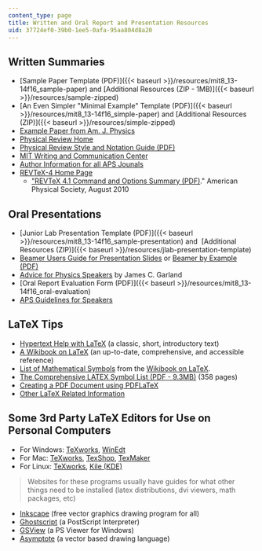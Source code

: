 ```yaml
---
content_type: page
title: Written and Oral Report and Presentation Resources
uid: 37724ef0-39b0-1ee5-0afa-95aa804d8a20
---
```


Written Summaries
-----------------

*   [Sample Paper Template (PDF)]({{< baseurl >}}/resources/mit8_13-14f16_sample-paper) and [Additional Resources (ZIP - 1MB)]({{< baseurl >}}/resources/sample-zipped)
*   [An Even Simpler "Minimal Example" Template (PDF)]({{< baseurl >}}/resources/mit8_13-14f16_simple-paper) and [Additional Resources (ZIP)]({{< baseurl >}}/resources/simple-zipped)
*   [Example Paper from Am. J. Physics](http://aapt.scitation.org/doi/abs/10.1119/1.12659)
*   [Physical Review Home](http://prl.aps.org/)
*   [Physical Review Style and Notation Guide (PDF)](http://journals.aps.org/files/styleguide-pr.pdf)
*   [MIT Writing and Communication Center](http://cmsw.mit.edu/writing-and-communication-center/)
*   [Author Information for all APS Jounals](http://authors.aps.org/)
*   [REVTeX-4 Home Page](https://journals.aps.org/revtex)
    *   ["REVTeX 4.1 Command and Options Summary (PDF)](https://cdn.journals.aps.org/files/revtex/summary4-1.pdf)." American Physical Society, August 2010

Oral Presentations
------------------

*   [Junior Lab Presentation Template (PDF)]({{< baseurl >}}/resources/mit8_13-14f16_sample-presentation) and  [Additional Resources (ZIP)]({{< baseurl >}}/resources/jlab-presentation-template)
*   [Beamer Users Guide for Presentation Slides](https://github.com/josephwright/beamer) or [Beamer by Example (PDF)](http://www.tug.org/pracjourn/2005-4/mertz/mertz.pdf)
*   [Advice for Physics Speakers](https://www.researchgate.net/publication/240737845_Advice_to_Beginning_Physics_Speakers) by James C. Garland
*   [Oral Report Evaluation Form (PDF)]({{< baseurl >}}/resources/mit8_13-14f16_oral-evaluation)
*   [APS Guidelines for Speakers](http://www.aps.org/meetings/policies/speaker.cfm)

LaTeX Tips
----------

*   [Hypertext Help with LaTeX](http://www.giss.nasa.gov/tools/latex/) (a classic, short, introductory text)
*   [A Wikibook on LaTeX](http://en.wikibooks.org/wiki/LaTeX/) (an up-to-date, comprehensive, and accessible reference)
*   [List of Mathematical Symbols](http://en.wikibooks.org/wiki/LaTeX/Mathematics#List_of_Mathematical_Symbols) from the [Wikibook on LaTeX](http://en.wikibooks.org/wiki/LaTeX/).
*   [The Comprehensive LATEX Symbol List (PDF - 9.3MB)](http://www.ctan.org/tex-archive/info/symbols/comprehensive/symbols-letter.pdf) (358 pages)
*   [Creating a PDF Document using PDFLaTeX](http://theoval.cmp.uea.ac.uk/%7Enlct/latex/pdfdoc/index.html)
*   [Other LaTeX Related Information](http://www.dickimaw-books.com/latexresources.html)

Some 3rd Party LaTeX Editors for Use on Personal Computers
----------------------------------------------------------

*   For Windows: [TeXworks](http://www.tug.org/texworks/), [WinEdt](http://www.winedt.com/)
*   For Mac: [TeXworks](http://www.tug.org/texworks/), [TexShop](https://pages.uoregon.edu/koch/texshop/), [TexMaker](http://www.xm1math.net/texmaker/)
*   For Linux: [TeXworks](http://www.tug.org/texworks/), [Kile (KDE)](http://kile.sourceforge.net/)

> Websites for these programs usually have guides for what other things need to be installed (latex distributions, dvi viewers, math packages, etc)

*   [Inkscape](http://www.inkscape.org) (free vector graphics drawing program for all)
*   [Ghostscript](http://pages.cs.wisc.edu/~ghost/) (a PostScript Interpreter)
*   [GSView](http://pages.cs.wisc.edu/~ghost/gsview/index.htm) (a PS Viewer for Windows)
*   [Asymptote](http://asymptote.sourceforge.net/) (a vector based drawing language)
